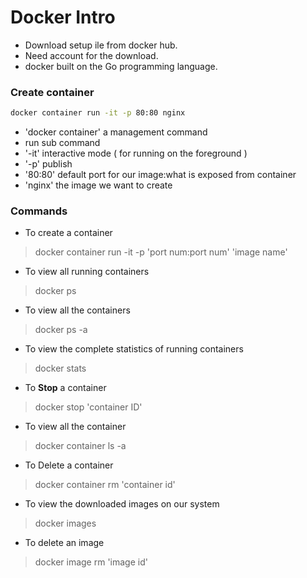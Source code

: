 # Docker Intro 

* Download setup ile from docker hub. 
* Need account for the download. 
* docker built on the Go programming language.

### Create container 
```bash
docker container run -it -p 80:80 nginx
```

- 'docker container' a management command
- run sub command
- '-it' interactive mode ( for running on the foreground )
- '-p' publish
- '80:80' default port for our image:what is exposed from container
- 'nginx' the image we want to create 

### Commands

- To create a container 
> docker container run -it -p 'port num:port num' 'image name'

- To view all running containers
> docker ps 

- To view all the containers 
> docker ps -a 

- To view the complete statistics of running containers 
> docker stats 

- To **Stop** a container 
> docker stop 'container ID'

- To view all the container 
> docker container ls -a 

- To Delete a container 
> docker container rm 'container id'

- To view the downloaded images on our system
> docker images

- To delete an image 
> docker image rm 'image id'

